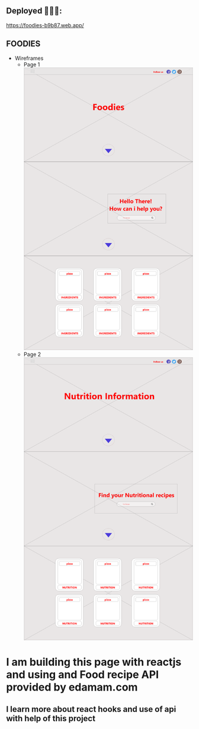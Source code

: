 ## Deployed 🌟🌟🔥:
https://foodies-b9b87.web.app/

## FOODIES

* Wireframes
  * Page 1
![](images/Foodies-WireframeHome.png)
  * Page 2
![](images/Foodies-Wireframe-Nutrition.png)
 
# I am building this page with reactjs and using and Food recipe API provided by edamam.com 
## I learn more about react hooks and use of api with help of this project

